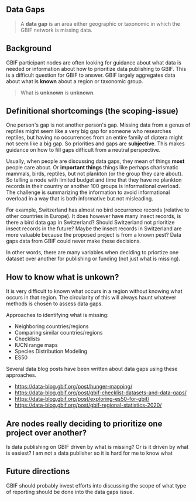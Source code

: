 ## Data Gaps

> A **data gap** is an area either geographic or taxonomic in which the GBIF network is missing data. 

## Background 

GBIF participant nodes are often looking for guidance about what data is needed or information about how to prioritize data publishing to GBIF. This is a difficult question for GBIF to answer. GBIF largely aggregates data about what is **known** about a region or taxonomic group. 

> What is **unknown** is **unknown**.  

## Definitional shortcomings (the **scoping-issue**)

One person's gap is not another person's gap. Missing data from a genus of reptiles might seem like a very big gap for someone who researches reptiles, but having no occurrences from an entire family of diptera might not seem like a big gap. So priorities and gaps are **subjective**. This makes guidance on how to fill gaps difficult from a neutral perspective. 

Usually, when people are discussing data gaps, they mean of things **most** people care about. Or **important things** things like perhaps charismatic mammals, birds, reptiles, but not plankton (or the group they care about). So telling a node with limited budget and time that they have no plankton records in their country or another 100 groups is informational overload. The challenge is summarizing the information to avoid informational overload in a way that is both informative but not misleading. 

For example, Switzerland has almost no bird occurrence records (relative to other countries in Europe). It does however have many insect records, is there a bird data gap in Switzerland? Should Switzerland not prioritize insect records in the future? Maybe the insect records in Switzerland are more valuable because the proposed project is from a known pest? Data gaps data from GBIF could never make these decisions. 

In other words, there are many variables when deciding to priortize one dataset over another for publishing or funding (not just what is missing). 

## How to know what is unkown? 

It is very difficult to known what occurs in a region without knowing what occurs in that region. The circularity of this will always haunt whatever methods is chosen to assess data gaps.  

Approaches to identifying what is missing:

* Neighboring countries/regions
* Comparing similar countries/regions
* Checklists 
* IUCN range maps 
* Species Distribution Modeling 
* ES50 

Several data blog posts have been written about data gaps using these approaches. 
* https://data-blog.gbif.org/post/hunger-mapping/
* https://data-blog.gbif.org/post/gbif-checklist-datasets-and-data-gaps/
* https://data-blog.gbif.org/post/exploring-es50-for-gbif/
* https://data-blog.gbif.org/post/gbif-regional-statistics-2020/

## Are nodes really deciding to prioritize one project over another? 

Is data publishing on GBIF driven by what is missing? Or is it driven by what is easiest? I am not a data publisher so it is hard for me to know what 

## Future directions 

GBIF should probably invest efforts into discussing the scope of what type of reporting should be done into the data gaps issue. 








